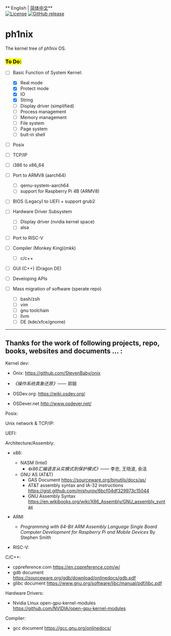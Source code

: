 ** English | [简体中文](./README_zh_cn.md)**<br>
[![License](https://img.shields.io/badge/License-MIT-blue)](https://github.com/HuayuZhangJager/ph1nix/blob/main/LICENSE.txt)
[![GitHub release](https://img.shields.io/badge/Releases-Latest-brightgreen)](https://github.com/HuayuZhangJager/ph1nix/releases/latest)

# ph1nix

The kernel tree of ph1nix OS.

### <mark>To Do:<mark>

- [ ] Basic Function of System Kernel:
    
    - [x] Real mode
    - [x] Protect mode
    - [x] IO
    - [x] String
    - [ ] Display driver (simplified)
    - [ ] Process management
    - [ ] Memory management
    - [ ] File system
    - [ ] Page system
    - [ ] buit-in shell

- [ ] Posix

- [ ] TCP/IP

- [ ] i386 to x86_64

- [ ] Port to ARMV8 (aarch64)
  
  - [ ] qemu-system-aarch64
  - [ ] support for Raspberry Pi 4B (ARMV8)

- [ ] BIOS (Legacy) to UEFI + support grub2

- [ ] Hardware Driver Subsystem

  - [ ] Display driver (nvidia kernel space)
  - [ ] alsa

- [ ] Port to RISC-V

- [ ] Compiler (Monkey King)(mkk)

  - [ ] c/c++

- [ ] GUI (C++) (Dragon DE)

- [ ] Developing APIs

- [ ] Mass migration of software (sperate repo)

  - [ ] bash/zsh
  - [ ] vim
  - [ ] gnu toolchain
  - [ ] llvm
  - [ ] DE (kde/xfce/gnome)

---

## Thanks for the work of following projects, repo, books, websites and documents ... :

Kernel dev:

- Onix: <https://github.com/StevenBaby/onix>

- _《操作系统真象还原》_—— 郑钢

- OSDev.org: <https://wiki.osdev.org/>

- OSDever.net <http://www.osdever.net/>

Posix:

Unix network & TCP/IP:

UEFI:

Architecture/Assembly:
  
  - x86:
    - NASM (Intel)
      - *《x86汇编语言从实模式到保护模式》*—— 李忠, 王晓波, 余洁
    - GNU AS (AT&T)
      - GAS Document <https://sourceware.org/binutils/docs/as/>
      - AT&T assembly syntax and IA-32 instructions <https://gist.github.com/mishurov/6bcf04df329973c15044>
      - GNU Assembly Syntax <https://en.wikibooks.org/wiki/X86_Assembly/GNU_assembly_syntax>

  - ARM:
    - *Programming with 64-Bit ARM Assembly Language Single Board Computer Development for Raspberry Pi and Mobile Devices* By Stephen Smith

  - RISC-V:


C/C++:

- cppreference.com <https://en.cppreference.com/w/>
- gdb document <https://sourceware.org/gdb/download/onlinedocs/gdb.pdf>
- glibc document <https://www.gnu.org/software/libc/manual/pdf/libc.pdf>

Hardware Drivers:

- Nvidia Linux open-gpu-kernel-modules <https://github.com/NVIDIA/open-gpu-kernel-modules>

Compiler:

- gcc document <https://gcc.gnu.org/onlinedocs/>